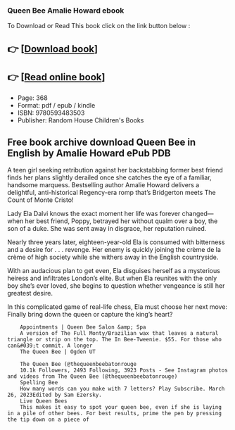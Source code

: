 ### Queen Bee Amalie Howard ebook

To Download or Read This book click on the link button below :

## 👉  [**[Download book](http://get-pdfs.com/download.php?group=book&from=github.com&id=664369&lnk=1081 "Download book")**]

## 👉  [**[Read online book](http://get-pdfs.com/download.php?group=book&from=github.com&id=664369&lnk=1081 "Read online book")**]


* Page: 368
* Format: pdf / epub / kindle
* ISBN: 9780593483503
* Publisher: Random House Children&#039;s Books



## Free book archive download Queen Bee in English by Amalie Howard ePub PDB



A teen girl seeking retribution against her backstabbing former best friend finds her plans slightly derailed once she catches the eye of a familiar, handsome marquess. Bestselling author Amalie Howard delivers a delightful, anti-historical Regency-era romp that’s Bridgerton meets The Count of Monte Cristo!

 Lady Ela Dalvi knows the exact moment her life was forever changed—when her best friend, Poppy, betrayed her without qualm over a boy, the son of a duke. She was sent away in disgrace, her reputation ruined.

 Nearly three years later, eighteen-year-old Ela is consumed with bitterness and a desire for . . . revenge. Her enemy is quickly joining the crème de la crème of high society while she withers away in the English countryside.

 With an audacious plan to get even, Ela disguises herself as a mysterious heiress and infiltrates London’s elite. But when Ela reunites with the only boy she’s ever loved, she begins to question whether vengeance is still her greatest desire.

 In this complicated game of real-life chess, Ela must choose her next move: Finally bring down the queen or capture the king’s heart?


        Appointments | Queen Bee Salon &amp; Spa
        A version of The Full Monty/Brazilian wax that leaves a natural triangle or strip on the top. The In Bee-Tweenie. $55. For those who can&#039;t commit. A longer 
        The Queen Bee | Ogden UT
        
        The Queen Bee (@thequeenbeebatonrouge
        10.1k Followers, 2493 Following, 3923 Posts - See Instagram photos and videos from The Queen Bee (@thequeenbeebatonrouge)
        Spelling Bee
        How many words can you make with 7 letters? Play Subscribe. March 26, 2023Edited by Sam Ezersky.
        Live Queen Bees
        This makes it easy to spot your queen bee, even if she is laying in a pile of other bees. For best results, prime the pen by pressing the tip down on a piece of 
    




